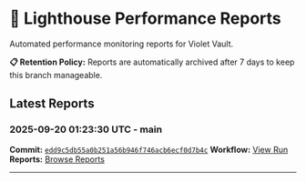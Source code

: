 # 🔦 Lighthouse Performance Reports

Automated performance monitoring reports for Violet Vault.

**📋 Retention Policy:** Reports are automatically archived after 7 days to keep this branch manageable.

## Latest Reports

### 2025-09-20 01:23:30 UTC - main

**Commit:** [`edd9c5db55a0b251a56b946f746acb6ecf0d7b4c`](https://github.com/thef4tdaddy/violet-vault/commit/edd9c5db55a0b251a56b946f746acb6ecf0d7b4c)
**Workflow:** [View Run](https://github.com/thef4tdaddy/violet-vault/actions/runs/17873383478)
**Reports:** [Browse Reports](https://github.com/thef4tdaddy/violet-vault/tree/lighthouse-reports/reports/main/2025-09-20_01-23-28)


---

